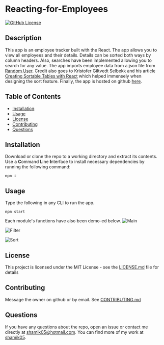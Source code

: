 # Reacting-for-Employees
[![GitHub License](https://img.shields.io/github/license/shamik05/Reacting-for-Employees)](https://opensource.org/licenses/MIT)
## Description
This app is an employee tracker built with the React. The app allows you to view all employees and their details. Details can be sorted both ways by column headers. Also, searches have been implemented allowing you to search for any value. The app imports employee data from a json file from [Random User](https://randomuser.me/). Credit also goes to Kristofer Giltvedt Selbekk and his article [Creating Sortable Tables with React](https://www.smashingmagazine.com/2020/03/sortable-tables-react/) which helped immensely when designing the sort feature. Finally, the app is hosted on github [here](https://shamik05.github.io/Employee-Directory/).
## Table of Contents
* [Installation](#Installation)
* [Usage](#Usage)
* [License](#License)
* [Contributing](#Contributing)
* [Questions](#Questions)
## Installation
Download or clone the repo to a working directory and extract its contents. Use a **C**ommand **L**ine **I**nterface to install necessary dependencies by running the following command:
```
npm i
```
## Usage 
Type the following in any CLI to run the app. 
```
npm start
```
Each module's functions have also been demo-ed below.
![Main](assets/main.gif)


![Filter](assets/search.gif)


![Sort](assets/sort.gif)
## License 
This project is licensed under the MIT License - see the [LICENSE.md](/LICENSE.md) file for details
## Contributing
Message the owner on github or by email. See [CONTRIBUTING.md](/Contributing.md)
## Questions 
If you have any questions about the repo, open an issue or contact me directly at shamik05@hotmail.com. You can find more of my work at [shamik05](https://github.com/shamik05/).
